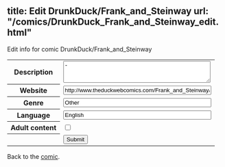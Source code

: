 title: Edit DrunkDuck/Frank_and_Steinway
url: "/comics/DrunkDuck_Frank_and_Steinway_edit.html"
---
Edit info for comic DrunkDuck/Frank_and_Steinway

<form name="comic" action="http://gaepostmail.appspot.com/comic/" method="post">
<table class="comicinfo">
<tr>
<th>Description</th><td><textarea name="description" cols="40" rows="3">-</textarea></td>
</tr>
<tr>
<th>Website</th><td><input type="text" name="url" value="http://www.theduckwebcomics.com/Frank_and_Steinway/" size="40"/></td>
</tr>
<tr>
<th>Genre</th><td><input type="text" name="genre" value="Other" size="40"/></td>
</tr>
<tr>
<th>Language</th><td><input type="text" name="language" value="English" size="40"/></td>
</tr>
<tr>
<th>Adult content</th><td><input type="checkbox" name="adult" value="adult" /></td>
</tr>
<tr>
<th></th><td>
<input type="hidden" name="comic" value="DrunkDuck_Frank_and_Steinway" />
<input type="submit" name="submit" value="Submit" />
</td>
</tr>
</table>
</form>

Back to the [comic](DrunkDuck_Frank_and_Steinway.html).
